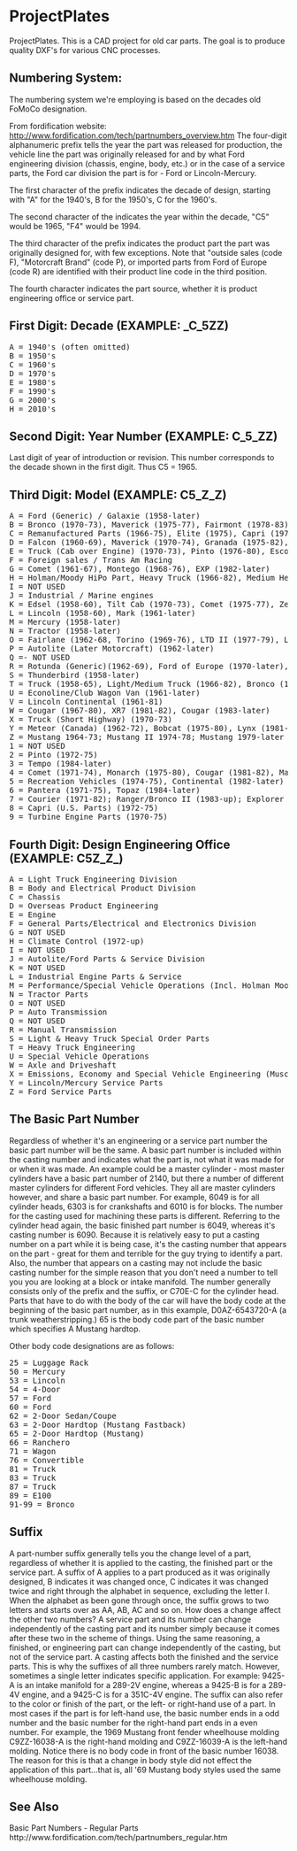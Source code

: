 ProjectPlates
=============
ProjectPlates.
This is a CAD project for old car parts. The goal is to produce quality DXF's for 
various CNC processes.

<h2>Numbering System:</h2>
The numbering system we're employing is based on the decades old FoMoCo designation.

From fordification website: http://www.fordification.com/tech/partnumbers_overview.htm
The four-digit alphanumeric prefix tells the year the part was released for production, 
the vehicle line the part was originally released for and by what Ford engineering 
division (chassis, engine, body, etc.) or in the case of a service parts, the Ford car 
division the part is for - Ford or Lincoln-Mercury.

The first character of the prefix indicates the decade of design, 
starting with "A" for the 1940's, B for the 1950's, C for the 1960's.

The second character of the indicates the year within the decade, "C5" would be 1965, "F4" would be 1994.

The third character of the prefix indicates the product part the part was originally designed for, 
with few exceptions. Note that "outside sales (code F), "Motorcraft Brand" (code P), or imported 
parts from Ford of Europe (code R) are identified with their product line code in the third position.

The fourth character indicates the part source, whether it is product engineering office or service part.
</p>
<h2>First Digit: Decade      (EXAMPLE: <b>_C_</b>5ZZ)</h2>
<pre>
A = 1940's (often omitted)
B = 1950's
C = 1960's 	
D = 1970's
E = 1980's
F = 1990's
G = 2000's
H = 2010's
</pre>
<h2>Second Digit: Year Number  (EXAMPLE: C<b>_5_</b>ZZ)</h2>
Last digit of year of introduction or revision. 
This number corresponds to the decade shown in the first digit. Thus C5 = 1965.
</p>
<h2>Third Digit: Model      (EXAMPLE: C5<b>_Z_</b>Z)</h2>
<pre>
A = Ford (Generic) / Galaxie (1958-later)
B = Bronco (1970-73), Maverick (1975-77), Fairmont (1978-83)
C = Remanufactured Parts (1966-75), Elite (1975), Capri (1979-later)
D = Falcon (1960-69), Maverick (1970-74), Granada (1975-82), LTD (1983-later)
E = Truck (Cab over Engine) (1970-73), Pinto (1976-80), Escort (1981-later)
F = Foreign sales / Trans Am Racing
G = Comet (1961-67), Montego (1968-76), EXP (1982-later)
H = Holman/Moody HiPo Part, Heavy Truck (1966-82), Medium Heavy Truck (1983-later)
I = NOT USED
J = Industrial / Marine engines
K = Edsel (1958-60), Tilt Cab (1970-73), Comet (1975-77), Zephyr (1978-83), Marquis (1983-later)
L = Lincoln (1958-60), Mark (1961-later)
M = Mercury (1958-later)
N = Tractor (1958-later)
O = Fairlane (1962-68, Torino (1969-76), LTD II (1977-79), LN7 (1982-83)
P = Autolite (Later Motorcraft) (1962-later)
Q =- NOT USED
R = Rotunda (Generic)(1962-69), Ford of Europe (1970-later), Remanufactured Parts (1976?-later)
S = Thunderbird (1958-later)
T = Truck (1958-65), Light/Medium Truck (1966-82), Bronco (1966-82, Except 1970-73), Light Truck & Bronco I (1983-later)
U = Econoline/Club Wagon Van (1961-later)
V = Lincoln Continental (1961-81)
W = Cougar (1967-80), XR7 (1981-82), Cougar (1983-later)
X = Truck (Short Highway) (1970-73)
Y = Meteor (Canada) (1962-72), Bobcat (1975-80), Lynx (1981-later)
Z = Mustang 1964-73; Mustang II 1974-78; Mustang 1979-later
1 = NOT USED
2 = Pinto (1972-75)
3 = Tempo (1984-later)
4 = Comet (1971-74), Monarch (1975-80), Cougar (1981-82), Marquis (1983-later)
5 = Recreation Vehicles (1974-75), Continental (1982-later)
6 = Pantera (1971-75), Topaz (1984-later)
7 = Courier (1971-82); Ranger/Bronco II (1983-up); Explorer (1991-later)
8 = Capri (U.S. Parts) (1972-75)
9 = Turbine Engine Parts (1970-75)
</pre>
<h2>Fourth Digit:  Design Engineering Office       (EXAMPLE: C5Z<b>_Z_</b>)</h2>
<pre>
A = Light Truck Engineering Division
B = Body and Electrical Product Division
C = Chassis
D = Overseas Product Engineering
E = Engine
F = General Parts/Electrical and Electronics Division
G = NOT USED
H = Climate Control (1972-up)
I = NOT USED
J = Autolite/Ford Parts & Service Division
K = NOT USED
L = Industrial Engine Parts & Service
M = Performance/Special Vehicle Operations (Incl. Holman Moody)
N = Tractor Parts
O = NOT USED
P = Auto Transmission
Q = NOT USED
R = Manual Transmission
S = Light & Heavy Truck Special Order Parts
T = Heavy Truck Engineering
U = Special Vehicle Operations
W = Axle and Driveshaft
X = Emissions, Economy and Special Vehicle Engineering (Muscle Car Parts)
Y = Lincoln/Mercury Service Parts
Z = Ford Service Parts
</pre>
<h2>The Basic Part Number</h2>
<p>
Regardless of whether it's an engineering or a service part number the basic part 
number will be the same. A basic part number is included within the casting 
number and indicates what the part is, not what it was made for or when it was made. 
An example could be a master cylinder - most master cylinders have a basic part 
number of 2140, but there a number of different master cylinders for different Ford vehicles. 
They all are master cylinders however, and share a basic part number. 
For example, 6049 is for all cylinder heads, 6303 is for crankshafts and 6010 is 
for blocks. The number for the casting used for machining these parts is different. 
Referring to the cylinder head again, the basic finished part number is 6049, whereas 
it's casting number is 6090. 
Because it is relatively easy to put a casting number on a part while it is 
being case, it's the casting number that appears on the part - great for them 
and terrible for the guy trying to identify a part. Also, the number that appears 
on a casting may not include the basic casting number for the simple reason that you don't 
need a number to tell you you are looking at a block or intake manifold. The number generally consists only of the prefix and the suffix, or C70E-C for the cylinder head.
Parts that have to do with the body of the car will have the body code at the beginning of the basic part number, 
as in this example, D0AZ-6543720-A (a trunk weatherstripping.) 65 is the body code part of the basic number which specifies A Mustang hardtop. 

Other body code designations are as follows:
</p>
<pre>
25 = Luggage Rack
50 = Mercury
53 = Lincoln
54 = 4-Door
57 = Ford
60 = Ford
62 = 2-Door Sedan/Coupe
63 = 2-Door Hardtop (Mustang Fastback)
65 = 2-Door Hardtop (Mustang)
66 = Ranchero
71 = Wagon
76 = Convertible
81 = Truck
83 = Truck
87 = Truck
89 = E100
91-99 = Bronco
</pre>

<h2>Suffix</h2>
<p>
A part-number suffix generally tells you the change level of a part, regardless of whether it is applied to the casting, the finished part or the service part. A suffix of A applies to a part produced as it was originally designed, B indicates it was changed once, C indicates it was changed twice and right through the alphabet in sequence, excluding the letter I. When the alphabet as been gone through once, the suffix grows to two letters and starts over as AA, AB, AC and so on.
How does a change affect the other two numbers? A service part and its number can change independently of the casting part and its number simply because it comes after these two in the scheme of things. Using the same reasoning, a finished, or engineering part can change independently of the casting, but not of the service part. A casting affects both the finished and the service parts. This is why the suffixes of all three numbers rarely match.
However, sometimes a single letter indicates specific application. For example: 9425-A is an intake manifold for a 289-2V engine, whereas a 9425-B is for a 289-4V engine, and a 9425-C is for a 351C-4V engine.
The suffix can also refer to the color or finish of the part, or the left- or right-hand use of a part. In most cases if the part is for left-hand use, the basic number ends in a odd number and the basic number for the right-hand part ends in a even number. For example, the 1969 Mustang front fender wheelhouse molding C9ZZ-16038-A  is the right-hand molding and C9ZZ-16039-A is the left-hand molding. Notice there is no body code in front of the basic number 16038. The reason for this is that a change in body style did not effect the application of this part...that is, all '69 Mustang body styles used the same wheelhouse molding.
</p>
<h2>See Also</h2>
Basic Part Numbers - Regular Parts<br>
http://www.fordification.com/tech/partnumbers_regular.htm
</html>

